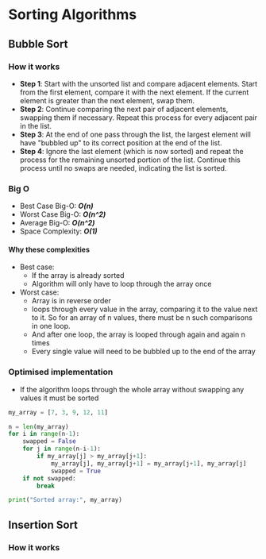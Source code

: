 # Sorting Algorithms
## Bubble Sort
### How it works
- **Step 1**: Start with the unsorted list and compare adjacent elements. Start from the first element, compare it with the next element. If the current element is greater than the next element, swap them.
- **Step 2**: Continue comparing the next pair of adjacent elements, swapping them if necessary. Repeat this process for every adjacent pair in the list.
- **Step 3**: At the end of one pass through the list, the largest element will have "bubbled up" to its correct position at the end of the list.
- **Step 4**: Ignore the last element (which is now sorted) and repeat the process for the remaining unsorted portion of the list. Continue this process until no swaps are needed, indicating the list is sorted.
### Big O
- Best Case Big-O: ***O(n)***
- Worst Case Big-O: ***O(n^2)***
- Average Big-O: ***O(n^2)***
- Space Complexity: ***O(1)***
#### Why these complexities
- Best case: 
	- If the array is already sorted
	- Algorithm will only have to loop through the array once
- Worst case:
	- Array is in reverse order
	- loops through every value in the array, comparing it to the value next to it. So for an array of n values, there must be n such comparisons in one loop.
	- And after one loop, the array is looped through again and again n times
	- Every single value will need to be bubbled up to the end of the array
### Optimised implementation
- If the algorithm loops through the whole array without swapping any values it must be sorted
```python
my_array = [7, 3, 9, 12, 11]

n = len(my_array)
for i in range(n-1):
    swapped = False
    for j in range(n-i-1):
        if my_array[j] > my_array[j+1]:
            my_array[j], my_array[j+1] = my_array[j+1], my_array[j]
            swapped = True
    if not swapped:
        break

print("Sorted array:", my_array)
```

## Insertion Sort
### How it works
